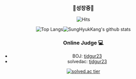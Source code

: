 <div align=center>

<h3>🌱성장중🌱</h3>

![Hits](https://hits.seeyoufarm.com/api/count/incr/badge.svg?url=https%3A%2F%2Fgithub.com%2FSungHyukKang%2FSungHyukKang&count_bg=%2306A1F1&title_bg=%23555555&icon=iconify.svg&icon_color=%23FFFFFF&title=hits&edge_flat=false)


 
![Top Langs](https://github-readme-stats.vercel.app/api/top-langs/?username=SungHyukKang&hide=jupyter%20notebook&layout=compact)![SungHyukKang's github stats](https://github-readme-stats.vercel.app/api?username=SungHyukKang&show_icons=true&theme=gruvbox)



<h3>Online Judge 💻</h3>

* BOJ: [tjdgur23](http://icpc.me/tjdgur23)
* solvedac: [tjdgur23](https://solved.ac/profile/tjdgur23)
  
[![solved.ac tier](http://mazassumnida.wtf/api/generate_badge?boj=tjdgur23)](https://solved.ac/tjdgur23) 

</div>  
